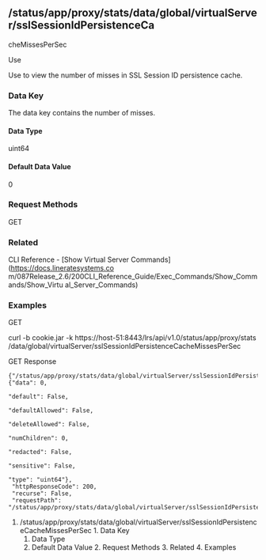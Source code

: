 ## /status/app/proxy/stats/data/global/virtualServer/sslSessionIdPersistenceCa
cheMissesPerSec

Use

Use to view the number of misses in SSL Session ID persistence cache.

### Data Key

The data key contains the number of misses.

#### Data Type

uint64

#### Default Data Value

0

### Request Methods

GET

### Related

CLI Reference - [Show Virtual Server Commands](https://docs.lineratesystems.co
m/087Release_2.6/200CLI_Reference_Guide/Exec_Commands/Show_Commands/Show_Virtu
al_Server_Commands)

### Examples

GET

curl -b cookie.jar -k https://host-51:8443/lrs/api/v1.0/status/app/proxy/stats
/data/global/virtualServer/sslSessionIdPersistenceCacheMissesPerSec

GET Response

    
    {"/status/app/proxy/stats/data/global/virtualServer/sslSessionIdPersistenceCacheMissesPerSec": {"data": 0,
                                                                                                     "default": False,
                                                                                                     "defaultAllowed": False,
                                                                                                     "deleteAllowed": False,
                                                                                                     "numChildren": 0,
                                                                                                     "redacted": False,
                                                                                                     "sensitive": False,
                                                                                                     "type": "uint64"},
     "httpResponseCode": 200,
     "recurse": False,
     "requestPath": "/status/app/proxy/stats/data/global/virtualServer/sslSessionIdPersistenceCacheMissesPerSec"}
    

  1. /status/app/proxy/stats/data/global/virtualServer/sslSessionIdPersistenceCacheMissesPerSec
    1. Data Key
      1. Data Type
      2. Default Data Value
    2. Request Methods
    3. Related
    4. Examples

